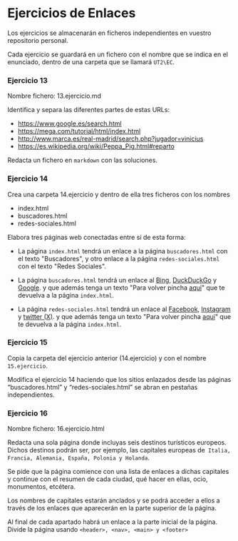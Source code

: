 # Ejercicios de Enlaces
Los ejercicios se almacenarán en ficheros independientes en vuestro repositorio personal.

Cada ejercicio se guardará en un fichero con el nombre que se indica en el enunciado, dentro de una carpeta que se llamará `UT2\EC`.

### Ejercicio 13

Nombre fichero: 13.ejercicio.md

Identifica y separa las diferentes partes de estas URLs:

- https://www.google.es/search.html
- https://mega.com/tutorial/html/index.html
- http://www.marca.es/real-madrid/search.php?jugador=vinicius
- https://es.wikipedia.org/wiki/Peppa_Pig.html#reparto

Redacta un fichero en `markdown` con las soluciones.


### Ejercicio 14

Crea una carpeta 14.ejercicio y dentro de ella tres ficheros con los nombres 

 - index.html
 - buscadores.html
 - redes-sociales.html


Elabora tres páginas web conectadas entre sí de esta forma:

- La página `index.html` tendrá un enlace a la página `buscadores.html` con el texto "Buscadores", y otro enlace a la página `redes-sociales.html` con el texto "Redes Sociales".
 
- La página `buscadores.html` tendrá un enlace al [Bing](http://www.bing.com/), [DuckDuckGo](http://duckduckgo.com/) y [Google](http://www.google.com/).
y que además tenga un texto "Para volver pincha [aquí](#)" que te devuelva a la página `index.html`.

- La página `redes-sociales.html` tendrá un enlace al [Facebook](http://www.facebook.com/), [Instagram](http://instagram.com/) y [twitter (X)](http://www.twitter.com/).
y que además tenga un texto "Para volver pincha [aquí](#)" que te devuelva a la página `index.html`.

### Ejercicio 15

Copia la carpeta del ejercicio anterior (14.ejercicio) y con el nombre `15.ejercicio`.

Modifica el ejercicio 14 haciendo que los sitios enlazados desde las páginas “buscadores.html” y “redes-sociales.html” se abran en pestañas independientes. 


### Ejercicio 16

Nombre fichero: 16.ejercicio.html

Redacta una sola página donde incluyas seis destinos turísticos europeos. Dichos destinos podrán ser, por ejemplo, las capitales europeas de` Italia, Francia, Alemania, España, Polonia y Holanda`. 

Se pide que la página comience con una lista de enlaces a dichas capitales y continue con el resumen de cada ciudad, qué hacer en ellas, ocio, monumentos, etcétera. 

Los nombres de capitales estarán anclados y se podrá acceder a ellos a través de los enlaces que aparecerán en la parte superior de la página.

Al final de cada apartado habrá un enlace a la parte inicial de la página. Divide la página usando `<header>, <nav>, <main> y <footer>`

